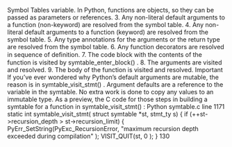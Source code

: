 Symbol Tables variable. In Python, functions are objects, so they can be passed as parameters or references. 3. Any non-literal default arguments to a function (non-keyword) are resolved from the symbol table. 4. Any non-literal default arguments to a function (keyword) are resolved from the symbol table. 5. Any type annotations for the arguments or the return type are resolved from the symbol table. 6. Any function decorators are resolved in sequence of deﬁnition. 7. The code block with the contents of the function is visited by symtable_enter_block() . 8. The arguments are visited and resolved. 9. The body of the function is visited and resolved. Important If you’ve ever wondered why Python’s default arguments are mutable, the reason is in  symtable_visit_stmt() . Argument defaults are a reference to the variable in the symtable. No extra work is done to copy any values to an immutable type. As a preview, the C code for those steps in building a symtable for a function in  symtable_visit_stmt() : Python symtable.c  line 1171 static int symtable_visit_stmt( struct  symtable *st, stmt_ty s) { if  (++st->recursion_depth > st->recursion_limit) { PyErr_SetString(PyExc_RecursionError, "maximum recursion depth exceeded during compilation" ); VISIT_QUIT(st,  0 ); } 130